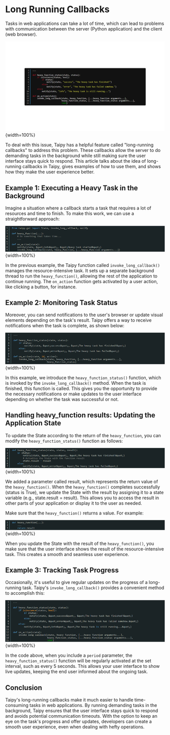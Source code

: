 # Long Running Callbacks

Tasks in web applications can take a lot of time, which can lead to problems with communication between 
the server (Python application) and the client (web browser).

![Long Running Callbacks](long_running_callbacks.png){width=100%}

To deal with this issue, Taipy has a helpful feature called "long-running callbacks" to address this problem. 
These callbacks allow the server to do demanding tasks in the background while still making sure 
the user interface stays quick to respond. 
This article talks about the idea of long-running callbacks in Taipy, gives examples of how to use them, 
and shows how they make the user experience better.

## Example 1: Executing a Heavy Task in the Background

Imagine a situation where a callback starts a task that requires a lot of resources and time to finish. 
To make this work, we can use a straightforward approach:

![Executing a Heavy Task in the Background](long_running_callbacks_2.png){width=100%}

In the previous example, the Taipy function called `invoke_long_callback()` manages the resource-intensive task. 
It sets up a separate background thread to run the `heavy_function()`, allowing the rest of the application to continue running. 
The `on_action` function gets activated by a user action, like clicking a button, for instance.

## Example 2: Monitoring Task Status

Moreover, you can send notifications to the user's browser or update visual elements depending on the task's result. 
Taipy offers a way to receive notifications when the task is complete, as shown below:

![Monitoring Task Status](long_running_callbacks_3.png){width=100%}

In this example, we introduce the `heavy_function_status()` function, which is invoked by the `invoke_long_callback()` method. 
When the task is finished, this function is called. 
This gives you the opportunity to provide the necessary notifications or make updates to the user interface depending 
on whether the task was successful or not.

## Handling heavy_function results: Updating the Application State

To update the State according to the return of the `heavy_function`, you can modify the `heavy_function_status()` function as follows:

![Updating the Application State](long_running_callbacks_4.png){width=100%}

We added a parameter called result, which represents the return value of the `heavy_function()`. When the `heavy_function()` 
completes successfully (status is True), 
we update the State with the result by assigning it to a state variable (e.g., state.result = result). 
This allows you to access the result in other parts of your application or display it to the user as needed.

Make sure that the `heavy_function()` returns a value. For example:

![Updating the Application State](long_running_callbacks_5.png){width=100%}

When you update the State with the result of the `heavy_function()`, you make sure that the user interface shows 
the result of the resource-intensive task. 
This creates a smooth and seamless user experience.

## Example 3: Tracking Task Progress

Occasionally, it's useful to give regular updates on the progress of a long-running task. Taipy's `invoke_long_callback()` 
provides a convenient method to accomplish this:

![Tracking Task Progress](long_running_callbacks_6.png){width=100%}

In the code above, when you include a `period` parameter, the `heavy_function_status()` function will be regularly activated 
at the set interval, such as every 5 seconds. 
This allows your user interface to show live updates, keeping the end user informed about the ongoing task.

## Conclusion

Taipy's long-running callbacks make it much easier to handle time-consuming tasks in web applications. 
By running demanding tasks in the background, Taipy ensures that the user interface stays quick to respond 
and avoids potential communication timeouts. 
With the option to keep an eye on the task's progress and offer updates, developers can create a smooth user experience, 
even when dealing with hefty operations.
